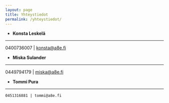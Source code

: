```yaml
---
layout: page
title: Yhteystiedot
permalink: /yhteystiedot/
---
```



  * **Konsta Leskelä**
  ----------------------

   0400736007  |  konsta@a8e.fi
   
  * **Miska Sulander**
  ----------------------
   0449794179 | miska@a8e.fi
  
* **Tommi Pura**
--------------  
    0451316881 | tommi@a8e.fi
   
